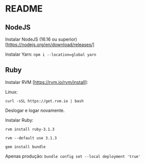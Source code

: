 # README

## NodeJS

Instalar NodeJS (16.16 ou superior) [https://nodejs.org/en/download/releases/]

Instalar Yarn: `npm i --location=global yarn`

## Ruby

Instalar RVM [https://rvm.io/rvm/install]:

Linux:

`curl -sSL https://get.rvm.io | bash`

Deslogar e logar novamente.

Instalar Ruby:

`rvm install ruby-3.1.3`

`rvm --default use 3.1.3`

`gem install bundle`

Apenas produção: `bundle config set --local deployment 'true'`
